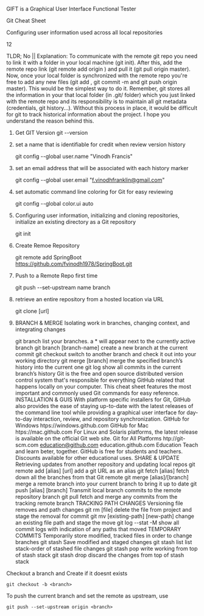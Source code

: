 GIFT is a Graphical User Interface Functional Tester

Git Cheat Sheet

Configuring user information used across all local repositories

12


TLDR; No || Explanation: To communicate with the remote git repo you need to link it with a folder in your local machine (git init). After this, add the remote repo link (git remote add origin <URL>) and pull it (git pull origin master). Now, once your local folder is synchronized with the remote repo you're free to add any new files (git add <file>, git commit -m <message> and git push origin master). This would be the simplest way to do it. Remember, git stores all the information in your that local folder (in .git/ folder) which you just linked with the remote repo and its responsibility is to maintain all git metadata (credentials, git history...). Without this process in place, it would be difficult for git to track historical information about the project. I hope you understand the reason behind this.
	
	

1. Get GIT Version
	git --version
	
3. set a name that is identifiable for credit when review version history

	git config --global user.name "Vinodh Francis"

2. set an email address that will be associated with each history marker
	
	git config --global user.email "f.vinodhfranklin@gmail.com"

3. set automatic command line coloring for Git for easy reviewing

	git config --global color.ui auto

4. Configuring user information, initializing and cloning repositories, initialize an existing directory as a Git repository

	git init

5. Create Remoe Repository

   	 git remote add SpringBoot https://github.com/fvinodh1978/SpringBoot.git
   
7. Push to a Remote Repo first time

	git push --set-upstream name branch

8. retrieve an entire repository from a hosted location via URL

	git clone [url]

9. BRANCH & MERGE Isolating work in branches, changing context, and integrating changes
	
	git branch
list your branches. a * will appear next to the currently active branch
git branch [branch-name]
create a new branch at the current commit
git checkout
switch to another branch and check it out into your working directory
git merge [branch]
merge the specified branch’s history into the current one
git log
show all commits in the current branch’s history
Git is the free and open source distributed version control system that's responsible for everything GitHub
related that happens locally on your computer. This cheat sheet features the most important and commonly
used Git commands for easy reference.
INSTALLATION & GUIS
With platform specific installers for Git, GitHub also provides the
ease of staying up-to-date with the latest releases of the command
line tool while providing a graphical user interface for day-to-day
interaction, review, and repository synchronization.
GitHub for Windows
htps://windows.github.com
GitHub for Mac
htps://mac.github.com
For Linux and Solaris platforms, the latest release is available on
the official Git web site.
Git for All Platforms
htp://git-scm.com
education@github.com
education.github.com
Education
Teach and learn beter, together. GitHub is free for students and teachers. Discounts available for other educational uses.
SHARE & UPDATE
Retrieving updates from another repository and updating local repos
git remote add [alias] [url]
add a git URL as an alias
git fetch [alias]
fetch down all the branches from that Git remote
git merge [alias]/[branch]
merge a remote branch into your current branch to bring it up to date
git push [alias] [branch]
Transmit local branch commits to the remote repository branch
git pull
fetch and merge any commits from the tracking remote branch
TRACKING PATH CHANGES
Versioning file removes and path changes
git rm [file]
delete the file from project and stage the removal for commit
git mv [existing-path] [new-path]
change an existing file path and stage the move
git log --stat -M
show all commit logs with indication of any paths that moved TEMPORARY COMMITS
Temporarily store modified, tracked files in order to change branches
git stash
Save modified and staged changes
git stash list
list stack-order of stashed file changes
git stash pop
write working from top of stash stack
git stash drop
discard the changes from top of stash stack

Checkout a branch and Create if it doesnt exists
	
	git checkout -b <branch>

To push the current branch and set the remote as upstream, use

    git push --set-upstream origin <branch>



